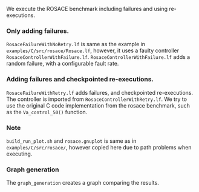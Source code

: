 We execute the ROSACE benchmark including failures and using re-executions.

### Only adding failures.
`RosaceFailureWithNoRetry.lf` is same as the example in `examples/C/src/rosace/Rosace.lf`, however, it uses a faulty controller `RosaceControllerWithFailure.lf`.
`RosaceControllerWithFailure.lf` adds a random failure, with a configurable fault rate.

### Adding failures and checkpointed re-executions.
`RosaceFailureWithRetry.lf` adds failures, and checkpointed re-executions. The controller is imported from `RosaceControllerWithRetry.lf`.
We try to use the original C code implementation from the rosace benchmark, such as the `Va_control_50()` function.

### Note
`build_run_plot.sh` and `rosace.gnuplot` is same as in `examples/C/src/rosace/`, however copied here due to path problems when executing.

### Graph generation
The `graph_generation` creates a graph comparing the results.